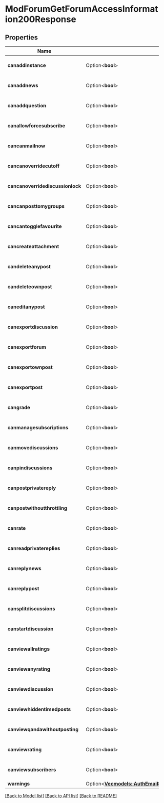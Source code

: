 # ModForumGetForumAccessInformation200Response

## Properties

Name | Type | Description | Notes
------------ | ------------- | ------------- | -------------
**canaddinstance** | Option<**bool**> | Whether the user has the capability mod/forum:addinstance allowed. | [optional][default to null]
**canaddnews** | Option<**bool**> | Whether the user has the capability mod/forum:addnews allowed. | [optional][default to null]
**canaddquestion** | Option<**bool**> | Whether the user has the capability mod/forum:addquestion allowed. | [optional][default to null]
**canallowforcesubscribe** | Option<**bool**> | Whether the user has the capability mod/forum:allowforcesubscribe allowed. | [optional][default to null]
**cancanmailnow** | Option<**bool**> | Whether the user has the capability mod/forum:canmailnow allowed. | [optional][default to null]
**cancanoverridecutoff** | Option<**bool**> | Whether the user has the capability mod/forum:canoverridecutoff allowed. | [optional][default to null]
**cancanoverridediscussionlock** | Option<**bool**> | Whether the user has the capability mod/forum:canoverridediscussionlock allowed. | [optional][default to null]
**cancanposttomygroups** | Option<**bool**> | Whether the user has the capability mod/forum:canposttomygroups allowed. | [optional][default to null]
**cancantogglefavourite** | Option<**bool**> | Whether the user has the capability mod/forum:cantogglefavourite allowed. | [optional][default to null]
**cancreateattachment** | Option<**bool**> | Whether the user has the capability mod/forum:createattachment allowed. | [optional][default to null]
**candeleteanypost** | Option<**bool**> | Whether the user has the capability mod/forum:deleteanypost allowed. | [optional][default to null]
**candeleteownpost** | Option<**bool**> | Whether the user has the capability mod/forum:deleteownpost allowed. | [optional][default to null]
**caneditanypost** | Option<**bool**> | Whether the user has the capability mod/forum:editanypost allowed. | [optional][default to null]
**canexportdiscussion** | Option<**bool**> | Whether the user has the capability mod/forum:exportdiscussion allowed. | [optional][default to null]
**canexportforum** | Option<**bool**> | Whether the user has the capability mod/forum:exportforum allowed. | [optional][default to null]
**canexportownpost** | Option<**bool**> | Whether the user has the capability mod/forum:exportownpost allowed. | [optional][default to null]
**canexportpost** | Option<**bool**> | Whether the user has the capability mod/forum:exportpost allowed. | [optional][default to null]
**cangrade** | Option<**bool**> | Whether the user has the capability mod/forum:grade allowed. | [optional][default to null]
**canmanagesubscriptions** | Option<**bool**> | Whether the user has the capability mod/forum:managesubscriptions allowed. | [optional][default to null]
**canmovediscussions** | Option<**bool**> | Whether the user has the capability mod/forum:movediscussions allowed. | [optional][default to null]
**canpindiscussions** | Option<**bool**> | Whether the user has the capability mod/forum:pindiscussions allowed. | [optional][default to null]
**canpostprivatereply** | Option<**bool**> | Whether the user has the capability mod/forum:postprivatereply allowed. | [optional][default to null]
**canpostwithoutthrottling** | Option<**bool**> | Whether the user has the capability mod/forum:postwithoutthrottling allowed. | [optional][default to null]
**canrate** | Option<**bool**> | Whether the user has the capability mod/forum:rate allowed. | [optional][default to null]
**canreadprivatereplies** | Option<**bool**> | Whether the user has the capability mod/forum:readprivatereplies allowed. | [optional][default to null]
**canreplynews** | Option<**bool**> | Whether the user has the capability mod/forum:replynews allowed. | [optional][default to null]
**canreplypost** | Option<**bool**> | Whether the user has the capability mod/forum:replypost allowed. | [optional][default to null]
**cansplitdiscussions** | Option<**bool**> | Whether the user has the capability mod/forum:splitdiscussions allowed. | [optional][default to null]
**canstartdiscussion** | Option<**bool**> | Whether the user has the capability mod/forum:startdiscussion allowed. | [optional][default to null]
**canviewallratings** | Option<**bool**> | Whether the user has the capability mod/forum:viewallratings allowed. | [optional][default to null]
**canviewanyrating** | Option<**bool**> | Whether the user has the capability mod/forum:viewanyrating allowed. | [optional][default to null]
**canviewdiscussion** | Option<**bool**> | Whether the user has the capability mod/forum:viewdiscussion allowed. | [optional][default to null]
**canviewhiddentimedposts** | Option<**bool**> | Whether the user has the capability mod/forum:viewhiddentimedposts allowed. | [optional][default to null]
**canviewqandawithoutposting** | Option<**bool**> | Whether the user has the capability mod/forum:viewqandawithoutposting allowed. | [optional][default to null]
**canviewrating** | Option<**bool**> | Whether the user has the capability mod/forum:viewrating allowed. | [optional][default to null]
**canviewsubscribers** | Option<**bool**> | Whether the user has the capability mod/forum:viewsubscribers allowed. | [optional][default to null]
**warnings** | Option<[**Vec<models::AuthEmailSignupUser200ResponseWarningsInner>**](auth_email_signup_user_200_response_warnings_inner.md)> |  | [optional]

[[Back to Model list]](../README.md#documentation-for-models) [[Back to API list]](../README.md#documentation-for-api-endpoints) [[Back to README]](../README.md)


